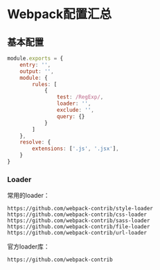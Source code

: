 # Webpack配置汇总

## 基本配置

```js
module.exports = {
    entry: '',
    output: '',
    module: {
        rules: [
            {
                test: /RegExp/,
                loader: '',
                exclude: '',
                query: {}
            }
        ]
    },
	resolve: {
        extensions: ['.js', '.jsx'],
    }
}
```

### Loader

常用的loader：

	https://github.com/webpack-contrib/style-loader
	https://github.com/webpack-contrib/css-loader
	https://github.com/webpack-contrib/sass-loader
	https://github.com/webpack-contrib/file-loader
	https://github.com/webpack-contrib/url-loader
	
官方loader库：
	
	https://github.com/webpack-contrib
	